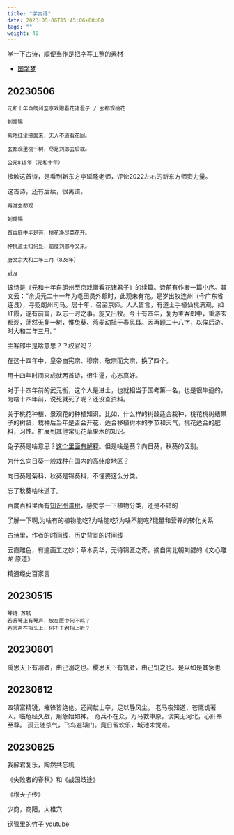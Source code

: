 ```yaml
---
title: "学古诗"
date: 2023-05-06T15:45:06+08:00
tags: ""
weight: 40
---
```


学一下古诗，顺便当作是把字写工整的素材

+ [国学梦](http://www.guoxuemeng.com)

## 20230506
```
元和十年自朗州至京戏赠看花诸君子 / 玄都观桃花

刘禹锡

紫陌红尘拂面来，无人不道看花回。

玄都观里桃千树，尽是刘郎去后栽。

公元815年（元和十年）
```

接触这首诗，是看到新东方李延隆老师，评论2022左右的新东方师资力量。

这首诗，还有后续，很离谱。

```
再游玄都观 

刘禹锡

百亩庭中半是苔，桃花净尽菜花开。

种桃道士归何处，前度刘郎今又来。

唐文宗大和二年三月（828年）
```
[site](http://www.guoxuemeng.com/mingju/431382.html)

该诗是《元和十年自朗州至京戏赠看花诸君子》的续篇。诗前有作者一篇小序。其文云：“余贞元二十一年为屯田员外郎时，此观未有花。是岁出牧连州（今广东省连县），寻贬朗州司马。居十年，召至京师。人人皆言，有道士手植仙桃满观，如红霞，遂有前篇，以志一时之事。旋又出牧。今十有四年，复为主客郎中，重游玄都观，荡然无复一树，惟兔葵、燕麦动摇于春风耳。因再题二十八字，以俟后游。时大和二年三月。”

主客郎中是啥意思？？权官吗？

在这十四年中，皇帝由宪宗、穆宗、敬宗而文宗，换了四个。

用十四年时间来成就两首诗，很牛逼，心态真好。

对于十四年前的武元衡，这个人是进士，也就相当于国考第一名，也是很牛逼的，为啥十四年前，说死就死了呢？还没查资料。

关于桃花种植，景观花的种植知识。比如，什么样的树龄适合栽种，桃花桃树结果子的树龄，栽种后当年是否会开花，适合移植树木的季节和天气，桃花适合的肥料，习性。扩展到其他常见花草果木的知识。

兔子葵是啥意思？[这个里面有解释](https://cidian.qianp.com/ci/%E5%85%94%E8%91%B5)。但是啥是葵？向日葵，秋葵的区别。

为什么向日葵一般栽种在国内的高纬度地区？

向日葵是菊科，秋葵是锦葵科，不懂要这么分类。

忘了秋葵啥味道了。

百度百科里面有[知识图谱树](https://baike.baidu.com/lemmagraph/graphview?lemmaId=2659935&featureId=045b9b9009ee72890832d82b&classify=tree&fromModule=lemma_graph-tree)，感觉学一下植物分类，还是不错的

了解一下啊,为啥有的植物能吃?为啥能吃?为啥不能吃?能量和营养的转化关系


古诗里，作者的时间线，历史背景的时间线

云霞雕色，有逾画工之妙；草木贲华，无待锦匠之奇。摘自南北朝刘勰的《文心雕龙·原道》


精通经史百家言

## 20230515

```
琴诗 苏轼
若言琴上有琴声，放在匣中何不鸣？
若言声在指头上，何不于君指上听？
```

## 20230601

禹思天下有溺者，由己溺之也。稷思天下有饥者，由己饥之也。是以如是其急也

## 20230612

四镇富精锐，摧锋皆绝伦。还闻献士卒，足以静风尘。
老马夜知道，苍鹰饥著人。临危经久战，用急始如神。
奇兵不在众，万马救中原。谈笑无河北，心肝奉至尊。
孤云随杀气，飞鸟避辕门。竟日留欢乐，城池未觉喧。

## 20230625

我醉君复乐，陶然共忘机

《失败者的春秋》和《战国歧途》

《穆天子传》

少商，商阳，大椎穴

[钢管里的竹子 youtube](https://www.youtube.com/watch?v=jZQXjPv57PQ)
